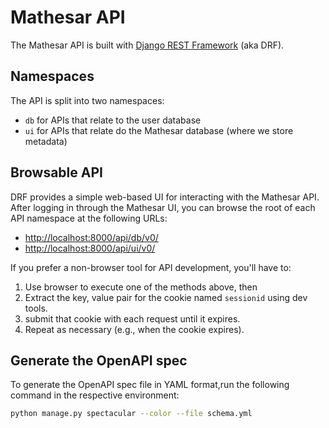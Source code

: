 # Mathesar API

The Mathesar API is built with [Django REST Framework](https://www.django-rest-framework.org/) (aka DRF).

## Namespaces

The API is split into two namespaces:

- `db` for APIs that relate to the user database
- `ui` for APIs that relate do the Mathesar database (where we store metadata)

## Browsable API

DRF provides a simple web-based UI for interacting with the Mathesar API. After logging in through the Mathesar UI, you can browse the root of each API namespace at the following URLs:

- <http://localhost:8000/api/db/v0/>
- <http://localhost:8000/api/ui/v0/>

If you prefer a non-browser tool for API development, you'll have to:

1. Use browser to execute one of the methods above, then
1. Extract the key, value pair for the cookie named `sessionid` using dev tools.
1. submit that cookie with each request until it expires.
1. Repeat as necessary (e.g., when the cookie expires).

## Generate the OpenAPI spec

To generate the OpenAPI spec file in YAML format,run the following command in the respective environment:

```bash
python manage.py spectacular --color --file schema.yml
```
